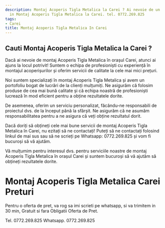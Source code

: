 ```yaml
---
description: Montaj Acoperis Tigla Metalica la Carei ? Ai nevoie de un profesionist
  in Montaj Acoperis Tigla Metalica la Carei. tel. 0772.269.825
tags:
- Carei
title: Montaj Acoperis Tigla Metalica In Carei
---
```



## Cauti Montaj Acoperis Tigla Metalica la Carei ?

Dacă ai nevoie de montaj Acoperis Tigla Metalica în orașul Carei, atunci ai ajuns la locul potrivit! Suntem o echipa de profesioniști cu experiență în montajul acoperișurilor și oferim servicii de calitate la cele mai mici prețuri. 

Noi suntem specializați în montaj Acoperis Tigla Metalica și avem un portofoliu bogat de lucrări de la clienți mulțumiți. Ne asigurăm că folosim produse de cea mai bună calitate și că echipa noastră de profesioniști lucrează în mod eficient pentru a obține rezultatele dorite. 

De asemenea, oferim un serviciu personalizat, făcându-ne responsabili de proiectul dvs. de la început până la sfârșit. Ne asigurăm că ne asumăm responsabilitatea pentru a ne asigura că veți obține rezultatul dorit. 

Dacă doriți să obțineți cele mai bune servicii de montaj Acoperis Tigla Metalica în Carei, nu ezitați să ne contactați! Puteți să ne contactați folosind linkul de mai sus sau să ne scrieți pe Whatsapp: 0772.269.825 și vom fi bucuroși să vă ajutăm. 

Vă mulțumim pentru interesul dvs. pentru serviciile noastre de montaj Acoperis Tigla Metalica în orașul Carei și suntem bucuroși să vă ajutăm să obțineți rezultatele dorite.

# Montaj Acoperis Tigla Metalica Carei Preturi
Pentru o oferta de pret, va rog sa imi scrieti pe whatsapp, si va trimitem in 30 min, Gratuit si fara Obligatii Oferta de Pret.

Tel. 0772.269.825
Whatsapp. 0772.269.825